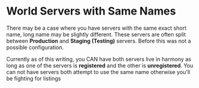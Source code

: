 # World Servers with Same Names

There may be a case where you have servers with the same exact short name, long name may be slightly different. These servers are often split between **Production** and **Staging (Testing)** servers. Before this was not a possible configuration.

Currently as of this writing, you CAN have both servers live in harmony as long as one of the servers is **registered** and the other is **unregistered**. You can not have servers both attempt to use the same name otherwise you'll be fighting for listings
